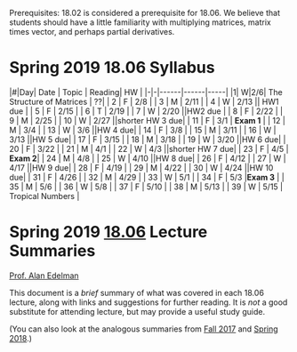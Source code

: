 Prerequisites: 18.02 is considered a prerequisite for 18.06.  We believe that students should have a little familiarity with multiplying matrices, matrix times vector, and perhaps partial derivatives.  

# Spring 2019 18.06 Syllabus <br>

|#|Day| Date |  Topic | Reading| HW |
|-|-|------|------|-----|
|1| W|2/6|  The Structure of Matrices | ??|
|	2	|	F	|	2/8	|
|	3	|	M	|	2/11	|
|	4	|	W	|	2/13	|| HW1 due |
|	5	|	F	|	2/15	|
|	6	|	T	|	2/19	|
|	7	|	W	|	2/20	||HW2 due |
|	8	|	F	|	2/22	|
|	9	|	M	|	2/25	|
|	10	|	W	|	2/27	||shorter HW 3 due|
|	11	|	F	|	3/1	| **Exam 1** |
|	12	|	M	|	3/4	|
|	13	|	W	|	3/6	||HW 4 due|
|	14	|	F	|	3/8	|
|	15	|	M	|	3/11	|
|	16	|	W	|	3/13	||HW 5 due|
|	17	|	F	|	3/15	|
|	18	|	M	|	3/18	|
|	19	|	W	|	3/20	||HW 6 due|
|	20	|	F	|	3/22	|
|	21	|	M	|	4/1	|
|	22	|	W	|	4/3	||shorter HW 7 due|
|	23	|	F	|	4/5	| **Exam 2**|
|	24	|	M	|	4/8	|
|	25	|	W	|	4/10	||HW 8 due|
|	26	|	F	|	4/12	|
|	27	|	W	|	4/17	||HW 9 due|
|	28	|	F	|	4/19	|
|	29	|	M	|	4/22	|
|	30	|	W	|	4/24	||HW 10 due|
|	31	|	F	|	4/26	|
|	32	|	M	|	4/29	|
|	33	|	W	|	5/1	|
|	34	|	F	|	5/3	|**Exam 3** |
|	35	|	M	|	5/6	|
|	36	|	W	|	5/8	|
|	37	|	F	|	5/10	|
|	38	|	M	|	5/13	|
|	39	|	W	|	5/15	| Tropical Numbers |




# Spring 2019 [18.06](https://web.mit.edu/18.06/www/) Lecture Summaries <br>
 [Prof. Alan Edelman](http://math.mit.edu/~edelman)

This document is a *brief* summary of what was covered in each 18.06
lecture, along with links and suggestions for further reading.  It is
*not* a good substitute for attending lecture, but may provide a
useful study guide.

(You can also look at the analogous summaries from [Fall 2017](https://github.com/stevengj/1806/blob/fall17/summaries.md) and [Spring 2018](https://github.com/stevengj/1806/blob/spring18/summaries.md).)

